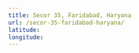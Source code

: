 ```yaml
---
title: Secor 35, Faridabad, Haryana
url: /secor-35-faridabad-haryana/
latitude: 
longitude: 
---
```


